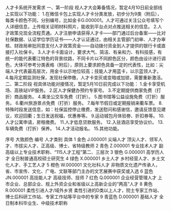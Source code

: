 人才卡系统开发需求
一、第一阶段
视人才大会筹备情况，暂定4月10日前全部线上实现以下功能：
1.在微信卡包上实现人才卡分类发放，初步分为9类（附后），每类卡颜色不同，分别编号，比如金卡G.000001。人才可通过关注公众号填写个人详细信息，上传相关证明材料照片，能收到平台点对点推送相关的信息。
2.人才政策兑现全流程贯通。人才注册申请获得人才卡——部门通过后台备案——比对社保数据、认证学位学历证书——人才认证通过，由相关主管部门初审、人才办审核、财政局审批同意支付人才政策资金——自动拨付资金到人才提供的银行卡或直接打入社保卡。
3.人才卡卡面设计，要求大气、简洁、有亲和力、有科技感，有统一的能代表衢江特色的背景纹路，不同卡片以不同颜色区分，颜色由设计进行调色，大体可参考分类表格（附后），原则上要求颜色具备一定的代表性，比如：尖端人才代表最高层次，用金卡以示地位较高；技能人才用蓝卡，以示蓝领人才。
4.每月定期监测社保，发现社保停缴，人才卡变灰或变暗或加锁，需要重新激活。
二、第二阶段
视具体功能对接情况，暂定5月10日前完成以下功能：
1.金卡享受机场、高铁站VIP服务。
2.区人才保健办预约专家号。
3.不定期提供商家免费（打折）商品服务。
4.乘坐公交车免费（打折）。
5.图书馆等公益设施免费（打折）服务。
6.衢州旅游景点免费（打折）服务。
7.每年节假日或定期报销来衢车票。
8.特殊时段发送信息，如：社保监控停止缴费，发送慰问和感谢信，邀请反馈意见建议，欢迎回衢；生日发送祝福，优惠券等。
9.运动城包月体验劵、折扣券等。
10.人才公寓申请，房租缴费。
11.人才低息贷款服务。
12.入驻酒店享受协议价。
13.车辆免费（打折）保养。
14.人才活动报名。
15.其他功能。


序号	大致颜色	编号	人才类别	具体
1	金色	J.000001	尖端人才	顶尖人才、领军人才、市拔尖人才、正高级、博士、省特级教师
2	青色	Z.000001	专业技术人才	副高级以上专业技术职称、“115人才工程”第二、三层次
3	银色	G.000001	高学历人才	全日制普通高校硕士研究生
4	绿色	X.000001	乡土人才	乡村经营人才、乡土文化人才、手工艺人才
5	橙色	W.000001	文化社科人才	非物质文化遗产传承人，省、市宣传、文化、广电、文联等部门主办的文艺展赛中获奖或入选
6	蓝色	JN.000001	高技能人才	高级技师、技师
7	红色	Q.000001	企业经营管理人才	上市企业、总部企业、规上外资企业和省级以上高新企业的“两高”人才
8	黄色	R.000001	柔性引进人才/域外乡贤	柔性引进的D类以上人才，院士专家工作站、博士后科研工作站、专家工作站等平台中的专家
9	青蓝色	D.000001	基础人才	全日制本科毕业生、中级技术职称